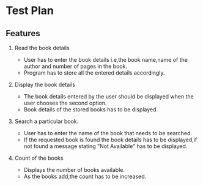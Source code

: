 # Test Plan
## Features
1. Read the book details
    * User has to enter the book details i.e,the book name,name of the author and number of pages in the book.
    * Program has to store all the entered details accordingly.


2. Display the book details
    * The book details entered by the user should be displayed when the user chooses the second option.
    * Book details of the stored books has to be displayed.

3. Search a particular book.
    * User has to enter the name of the book that needs to be searched.
    * If the requested book is found the book details has to be displayed,if not found a message stating "Not Available" has to be displayed.

4. Count of the books
    * Displays the number of books available.
    * As the books add,the count has to be increased.


